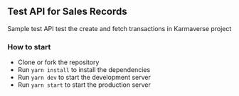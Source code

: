 ## Test API for Sales Records
Sample test API test the create and fetch transactions in Karmaverse project

### How to start
- Clone or fork the repository
- Run `yarn install` to install the dependencies
- Run `yarn dev` to start the development server
- Run `yarn start` to start the production server